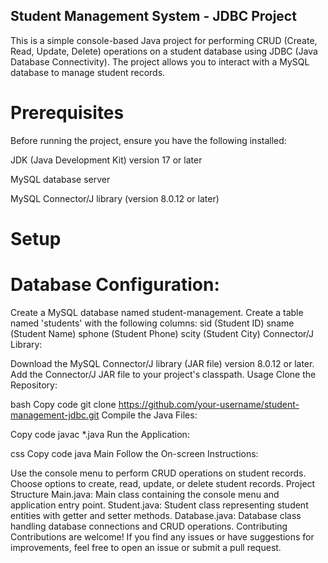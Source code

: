 ## **Student Management System - JDBC Project**

This is a simple console-based Java project for performing CRUD (Create, Read, Update, Delete) operations on a student database using JDBC (Java Database Connectivity). The project allows you to interact with a MySQL database to manage student records.

# **Prerequisites**

Before running the project, ensure you have the following installed:

JDK (Java Development Kit) version 17 or later 

MySQL database server 

MySQL Connector/J library (version 8.0.12 or later)

# **Setup**
# **Database Configuration:**

Create a MySQL database named student-management.
Create a table named 'students' with the following columns:
sid (Student ID)
sname (Student Name)
sphone (Student Phone)
scity (Student City)
Connector/J Library:

Download the MySQL Connector/J library (JAR file) version 8.0.12 or later.
Add the Connector/J JAR file to your project's classpath.
Usage
Clone the Repository:

bash
Copy code
git clone https://github.com/your-username/student-management-jdbc.git
Compile the Java Files:

Copy code
javac *.java
Run the Application:

css
Copy code
java Main
Follow the On-screen Instructions:

Use the console menu to perform CRUD operations on student records.
Choose options to create, read, update, or delete student records.
Project Structure
Main.java: Main class containing the console menu and application entry point.
Student.java: Student class representing student entities with getter and setter methods.
Database.java: Database class handling database connections and CRUD operations.
Contributing
Contributions are welcome! If you find any issues or have suggestions for improvements, feel free to open an issue or submit a pull request.